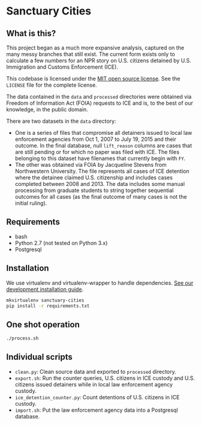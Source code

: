 Sanctuary Cities
================

What is this?
-------------

This project began as a much more expansive analysis, captured on the many messy branches that still exist. The current form exists only to calculate a few numbers for an NPR story on U.S. citizens detained by U.S. Immigration and Customs Enforcement (ICE).

This codebase is licensed under the [MIT open source license](http://opensource.org/licenses/MIT). See the ``LICENSE`` file for the complete license.

The data contained in the `data` and `processed` directories were obtained via Freedom of Information Act (FOIA) requests to ICE and is, to the best of our knowledge, in the public domain.

There are two datasets in the `data` directory:

* One is a series of files that compromise all detainers issued to local law enforcement agencies from Oct 1, 2007 to July 19, 2015 and their outcome. In the final database, null `lift_reason` columns are cases that are still pending or for which no paper was filed with ICE. The files belonging to this dataset have filenames that currently begin with `FY`.
* The other was obtained via FOIA by Jacqueline Stevens from Northwestern University. The file represents all cases of ICE detention where the detainee claimed U.S. citizenship and includes cases completed between 2008 and 2013. The data includes some manual processing from graduate students to string together sequential outcomes for all cases (as the final outcome of many cases is not the initial ruling).

Requirements
------------

* bash
* Python 2.7 (not tested on Python 3.x)
* Postgresql

Installation
------------

We use virtualenv and virtualenv-wrapper to handle dependencies. [See our development installation guide](http://blog.apps.npr.org/2013/06/06/how-to-setup-a-developers-environment.html).

```bash
mkvirtualenv sanctuary-cities
pip install -r requirements.txt
```

One shot operation
------------------

```bash
./process.sh
```

Individual scripts
------------------

* ``clean.py``: Clean source data and exported to `processed` directory.
* ``export.sh``: Run the counter queries, U.S. citizens in ICE custody and U.S. citizens issued detainers while in local law enforcement agency custody.
* ``ice_detention_counter.py``: Count detentions of U.S. citizens in ICE custody.
* ``import.sh``: Put the law enforcement agency data into a Postgresql database.


